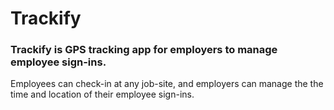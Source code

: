 # Trackify

### Trackify is GPS tracking app for employers to manage employee sign-ins. 

Employees can check-in at any job-site, and employers can manage the the time and location of their employee sign-ins.